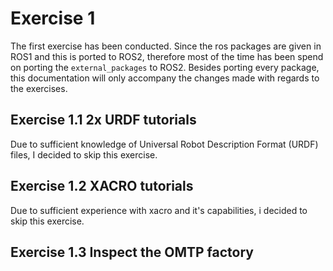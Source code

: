 # Exercise 1 
The first exercise has been conducted. Since the ros packages are given in ROS1 and this is ported to ROS2, therefore most of the time has been spend on porting the `external_packages` to ROS2. Besides porting every package, this documentation will only accompany the changes made with regards to the exercises.

## Exercise 1.1 2x URDF tutorials
Due to sufficient knowledge of Universal Robot Description Format (URDF) files, I decided to skip this exercise. 

## Exercise 1.2 XACRO tutorials
Due to sufficient experience with xacro and it's capabilities, i decided to skip this exercise. 

## Exercise 1.3 Inspect the OMTP factory





